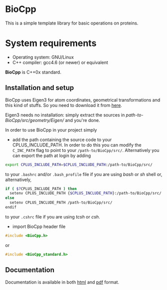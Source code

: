 # BioCpp #

This is a simple template library for basic operations on proteins. 

# System requirements #

+ Operating system: GNU/Linux
+ C++ compiler: gcc4.6 (or newer) or equivalent

**BioCpp** is C++0x standard.

## Installation and setup ##

BioCpp uses Eigen3 for atom coordinates, geometrical transformations and this 
kind of stuffs. So you need to download it from [here](http://eigen.tuxfamily.org/).  

Eigen3 needs no installation: simply extract the sources in 
*path-to-BioCpp/src/geometry/Eigen/* and you're done.  

In order to use BioCpp in your project simply

+ add the path containing the source code to your CPLUS_INCLUDE_PATH. In order 
to do this you can modify the `C_INC_PATH` flag to point to your 
`/path-to/BioCpp/src/`. Alternatively you can export the path at login by adding
```bash
export CPLUS_INCLUDE_PATH=$CPLUS_INCLUDE_PATH:/path-to/BioCpp/src/
``` 
to your `.bashrc` and/or `.bash_profile` file if you are using *bash* or *sh* 
shell or, alternatively,
```bash
if ( $?CPLUS_INCLUDE_PATH ) then
  setenv CPLUS_INCLUDE_PATH {$CPLUS_INCLUDE_PATH}:/path-to/BioCpp/src/
else
  setenv CPLUS_INCLUDE_PATH /path-to/BioCpp/src/
endif
```
to your `.cshrc` file if you are using *tcsh* or *csh*.

+ import BioCpp header file
```c++
#include <BioCpp.h>
```
or
```c++
#include <BioCpp_standard.h>
```

## Documentation ##

Documentation is available in both [html](http://biocpp.zimlotech.com/html/) and 
[pdf](http://biocpp.zimlotech.com/pdf/refman.pdf) format.
